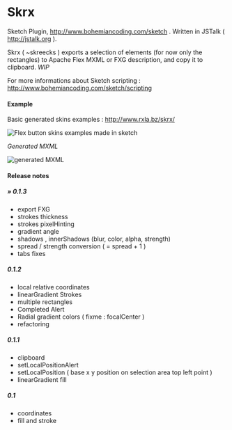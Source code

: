 Skrx
====
Sketch Plugin, http://www.bohemiancoding.com/sketch .
Written in JSTalk ( http://jstalk.org ).

Skrx ( ~skreecks ) exports a selection of elements (for now only the rectangles) to Apache Flex MXML or FXG description, and copy it to clipboard. _WIP_

 For more informations about Sketch scripting : http://www.bohemiancoding.com/sketch/scripting

#### Example

Basic generated skins examples : http://www.rxla.bz/skrx/

![Flex button skins examples made in sketch](https://www.evernote.com/shard/s1/sh/95ab113d-6519-45c1-bd64-aa3113c0f748/914343535bd3811f7e27ff21635ad57f/deep/0/skrx_buttons_examples1.sketch.png)

_Generated MXML_

![generated MXML](https://www.evernote.com/shard/s1/sh/4917067b-f20e-491a-aeb1-6c74b5b431f5/46ed3fbd5bad4e59aab10aaa745fcdb4/deep/0/SkrxSkinTest3.mxml.png)

#### Release notes

##### » 0.1.3
- export FXG
- strokes thickness
- strokes pixelHinting
- gradient angle
- shadows , innerShadows (blur, color, alpha, strength)
- spread / strength conversion ( = spread + 1 )
- tabs fixes

##### 0.1.2
- local relative coordinates
- linearGradient Strokes 
- multiple rectangles
- Completed Alert
- Radial gradient colors ( fixme : focalCenter )
- refactoring

##### 0.1.1
- clipboard
- setLocalPositionAlert
- setLocalPosition ( base x y position on selection area top left point )
- linearGradient fill

##### 0.1
-  coordinates
-  fill and stroke
